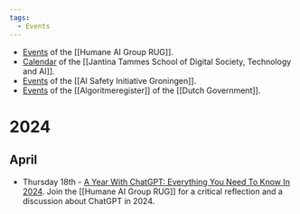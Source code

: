 ```yaml
---
tags:
  - Events
---
```


 - [Events](https://www.rug.nl/research/research-let/sectorplan-website/humaneai/events) of the [[Humane AI Group RUG]].
- [Calendar](https://www.rug.nl/jantina-tammes-school/calendar/) of the [[Jantina Tammes School of Digital Society, Technology and AI]].
- [Events](https://www.aisig.org/get-involved) of the [[AI Safety Initiative Groningen]].
- [Events](https://algoritmes.pleio.nl/events) of the [[Algoritmeregister]] of the [[Dutch Government]].


# 2024
## April
- Thursday 18th - [A Year With ChatGPT: Everything You Need To Know In 2024](https://www.rug.nl/research/clcg/research/cl/research/a-year-with-chatgpt). Join the [[Humane AI Group RUG]] for a critical reflection and a discussion about ChatGPT in 2024.